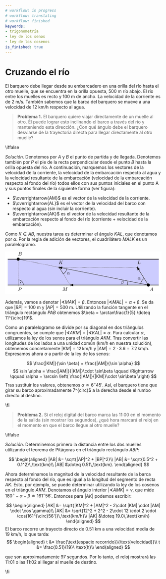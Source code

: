 ```yaml
---
# workflow: in progress
# workflow: translating
# workflow: finished
keywords:
- trigonometría
- ley de los senos
- ley de los cosenos
is_finished: true
---
```


# Cruzando el río

El barquero debe llegar desde su embarcadero en una orilla del río hasta el otro muelle, que se encuentra en la orilla opuesta, $500\ \text{m}$
río abajo. El río entre los muelles es recto y 
$100\ \text{m}$ de ancho. La velocidad de la corriente es de $2\ \text{m}/\text{s}$.
También sabemos que la barca del barquero se mueve a una velocidad de $12\ \text{km}/\text{h}$ respecto al agua.

> **Problema 1.** El barquero quiere viajar directamente de un muelle
al otro. Él puede lograr esto inclinando el barco a través del río
y manteniendo esta dirección. ¿Con qué ángulo debe el barquero desviarse de la trayectoria directa para llegar directamente al otro muelle?

\iffalse

*Solución.* Denotemos por $A$ y $B$ el punto de partida y de llegada. Denotemos también por $P$ el pie de la recta perpendicular desde el punto $B$ hasta la orilla opuesta del río.  A continuación, marquemos los vectores de la velocidad de la corriente, la velocidad de la embarcación respecto al agua y la velocidad resultante de la embarcación (velocidad de la embarcación respecto al fondo del río) todos ellos con sus puntos iniciales en el punto A y sus puntos finales de la siguiente forma (ver figura):

- $\overrightarrow{AM}$ es el vector de la velocidad de la corriente.
- $\overrightarrow{AL}$ es el vector de la velocidad del barco con respecto al agua (sin incluir la corriente).
- $\overrightarrow{AK}$ es el vector de la velocidad resultante de la embarcación respecto al fondo del río (corriente + velocidad de la embarcación).

Como $K\in AB$, nuestra tarea es determinar el ángulo $KAL$, que denotamos por $\alpha$. Por la regla de adición de vectores, el cuadrilátero $MALK$ es un paralelogramo.


![Cruzando el río.](math4you_00011.jpg)

Además, vamos a denotar $\lvert \sphericalangle MAK \rvert = \beta$. Entonces $\lvert \sphericalangle MAL \rvert  = \alpha + \beta$. 
Se da que $|BP|=100\ \text{m}$ y $|AP|=500\ \text{m}$. Utilizando la función tangente en el triángulo rectángulo $PAB$ obtenemos $\beta = \arctan\frac{1}{5} \doteq 11^{\circ}19'$.

Como un paralelogramo se divide por su diagonal en dos triángulos congruentes, se cumple que
$\lvert \sphericalangle AKM \rvert= \lvert \sphericalangle KAL \rvert = \alpha$.
Para calcular $\alpha$, utilizamos la ley de los senos para el triángulo $AKM$.
Tras convertir las longitudes de los lados a una unidad común (km/h en nuestra solución), obtenemos concretamente
$|KM|=12\,\text{km/h}$ y $|AM|=2\cdot 3.6=7.2\,\text{km/h}$. Expresamos ahora $\alpha$ a partir de la ley de los senos:

$$
\frac{|KM|}{\sin \beta} = \frac{|AM|}{\sin \alpha}
$$
$$
\sin \alpha = \frac{|AM|}{|KM|}\cdot \sin\beta \qquad \Rightarrow \qquad \alpha = \arcsin \left( \frac{|AM|}{|KM|}\cdot \sin\beta \right) 
$$
Tras sustituir los valores, obtenemos $\alpha
\doteq 6^{\circ}45'$. Así, el barquero tiene que girar su barco aproximadamente 7^{circ}$ a la derecha desde el rumbo directo al destino.

\fi

>**Problema 2.** Si el reloj digital del barco marca las 11:00 en el momento de la salida (sin mostrar los segundos), ¿qué hora marcará el reloj en el momento en que el barco llegue al otro muelle? 

\iffalse

*Solución.* Determinemos primero la distancia entre los dos muelles utilizando el teorema de Pitágoras en el triángulo rectángulo $ABP$:

$$
\begin{aligned}
|AB| &= \sqrt{|AP|^2 + |BP|^2}\\
|AB| &= \sqrt{0.5^2 + 0.1^2}\,\text{km}\\
|AB| &\doteq 0.51\,\text{km}.
\end{aligned}
$$

Ahora determinamos la magnitud de la velocidad resultante de la barca respecto al fondo del río, que es igual a la longitud del segmento de recta $AK$. Esto, por ejemplo, se puede determinar utilizando la ley de los cosenos en el triángulo $AKM$. Denotamos el ángulo interior $\lvert \sphericalangle AMK \rvert =\gamma$, que mide $180^{\circ}-\alpha - \beta \doteq 161^{\circ}56'$. 
Entonces para $|AK|$ podemos escribir:


$$
\begin{aligned}
|AK| &= \sqrt{|KM|^2 + |AM|^2 - 2\cdot |KM| \cdot |AM| \cdot \cos \gamma}\\
|AK| &= \sqrt{12^2 + 2^2 - 2\cdot 12 \cdot 2 \cdot \cos(161^{\circ}56')}\,\text{km/h}\\
|AK| &\doteq 19.0\,\text{km/h}
\end{aligned}
$$
El barco recorre un trayecto directo de $0.51\ \text{km}$ a una velocidad media de $19\ \text{km}/\text{h}$, lo que tarda:
$$
\begin{aligned}
t &= \frac{\text{espacio recorrido}}{\text{velocidad}}\\
t &= \frac{0.51}{19}\ \text{h}\\
\end{aligned}
$$

que son aproximadamente 97 segundos. Por lo tanto, el reloj mostrará las 11:01 o las 11:02 al llegar al muelle de destino. 

\fi
